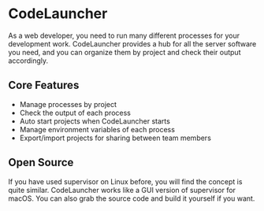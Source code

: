 # CodeLauncher

As a web developer, you need to run many different processes for your development work. CodeLauncher provides a hub for all the server software you need, and you can organize them by project and check their output accordingly.

## Core Features

- Manage processes by project
- Check the output of each process
- Auto start projects when CodeLauncher starts
- Manage environment variables of each process
- Export/import projects for sharing between team members

## Open Source

If you have used supervisor on Linux before, you will find the concept is quite similar. CodeLauncher works like a GUI version of supervisor for macOS. You can also grab the source code and build it yourself if you want.
